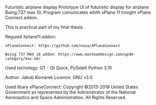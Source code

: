 Futuristic airplane display
Prototype UI of futuristic display for airplane Boing 737 max 10.
Program comunicates whith xPlane 11 trought xPlane Connect addon.

This is practical part of my final thesis.

Reguied Xplane11 addon:

    xPlaneConnect: https://github.com/nasa/XPlaneConnect
    
    Boing 737 MAX 10 addon: https://www.maxteamdesign.com/wpdm-category/max-10/

Used techology: 
    QT - Qt Quick, PySide6
    Python 3.10
      
Author: Jakub Komárek
Licence: GNU v3.0
  
Used libary xPlaneConnect:
Copyright ©2013-2018 United States Government as represented by the Administrator of 
the National Aeronautics and Space Administration. All Rights Reserved.


